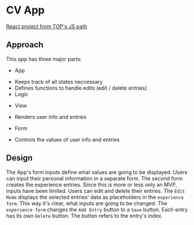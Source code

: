# CV App
[React project from TOP's JS path](https://www.theodinproject.com/lessons/node-path-javascript-cv-application)

## Approach
This app has three major parts:
* App
 - Keeps track of all states neccessary
 - Defines functions to handle edits (edit / delete entries)
 - Logic

* View
 - Renders user info and entries 

* Form
 - Controls the values of user info and entries

## Design
The App's form inputs define what values are going to be displayed.
Users can input their personal information in a separate form. The second
form creates the experience entries. Since this is more or less only an MVP,
inputs have been limited. 
Users can edit and delete their entries. The `Edit Mode` displays the selected
entries' data as placeholders in the `experience form`. This way it's clear, what inputs are going to be changed. The `experience form` changes the `Add Entry` button
to a `Save` button. 
Each entry has its own `Delete` button. The button refers to the entry's index.